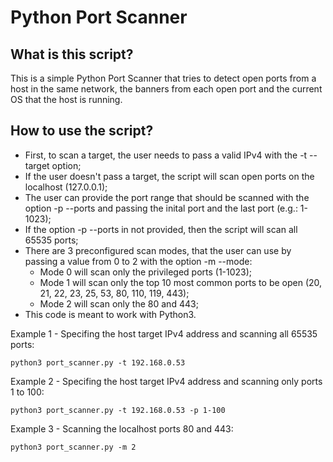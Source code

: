 # Python Port Scanner

## What is this script?

This is a simple Python Port Scanner that tries to detect open ports from a host in the same network, the banners from each open port and the current OS that the host is running.


## How to use the script?

- First, to scan a target, the user needs to pass a valid IPv4 with the -t --target option;
- If the user doesn't pass a target, the script will scan open ports on the localhost (127.0.0.1);
- The user can provide the port range that should be scanned with the option -p --ports and passing the inital port and the last port (e.g.: 1-1023);
- If the option -p --ports in not provided, then the script will scan all 65535 ports;
- There are 3 preconfigured scan modes, that the user can use by passing a value from 0 to 2 with the option -m --mode:
  - Mode 0 will scan only the privileged ports (1-1023);
  - Mode 1 will scan only the top 10 most common ports to be open (20, 21, 22, 23, 25, 53, 80, 110, 119, 443);
  - Mode 2 will scan only the 80 and 443;
- This code is meant to work with Python3.

Example 1 - Specifing the host target IPv4 address and scanning all 65535 ports:

```
python3 port_scanner.py -t 192.168.0.53
```

Example 2 - Specifing the host target IPv4 address and scanning only ports 1 to 100:

```
python3 port_scanner.py -t 192.168.0.53 -p 1-100
```

Example 3 - Scanning the localhost ports 80 and 443:

```
python3 port_scanner.py -m 2
```